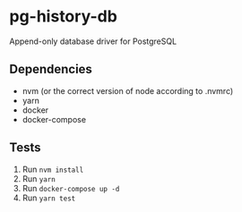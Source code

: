 # pg-history-db

Append-only database driver for PostgreSQL

## Dependencies

- nvm (or the correct version of node according to .nvmrc)
- yarn
- docker
- docker-compose

## Tests

1. Run `nvm install`
2. Run `yarn`
3. Run `docker-compose up -d`
4. Run `yarn test`
